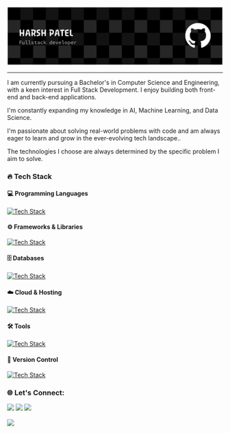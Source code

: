 <a href="https://github.com/Harsh21Patel"><img src="harsh.png" alt="Harsh">
</a>

<hr>
<p>I am currently pursuing a Bachelor's in Computer Science and Engineering, with a keen interest in Full Stack Development. I enjoy building both front-end and back-end applications.</p>
<p>I'm constantly expanding my knowledge in AI, Machine Learning, and Data Science.</p>
<p>I'm passionate about solving real-world problems with code and am always eager to learn and grow in the ever-evolving tech landscape..</p>
<p> The technologies I choose are always determined by the specific problem I aim to solve.</p>

### 🔥 Tech Stack

#### 💻 Programming Languages
[![Tech Stack](https://skillicons.dev/icons?i=java,python,js,c,cpp,php)](https://github.com/Harsh21Patel/)

#### ⚙️ Frameworks & Libraries
[![Tech Stack](https://skillicons.dev/icons?i=nodejs,react,next,express,tailwind,bootstrap)](https://github.com/Harsh21Patel/)

#### 🗄️ Databases
[![Tech Stack](https://skillicons.dev/icons?i=mysql,mongodb)](https://github.com/Harsh21Patel/)

#### ☁️ Cloud & Hosting
[![Tech Stack](https://skillicons.dev/icons?i=googlecloud,netlify,vercel,replit)](https://github.com/Harsh21Patel/)

#### 🛠️ Tools
[![Tech Stack](https://skillicons.dev/icons?i=figma,vscode,postman)](https://github.com/Harsh21Patel/)

#### 📁 Version Control
[![Tech Stack](https://skillicons.dev/icons?i=github,git)](https://github.com/Harsh21Patel/)

### 🌐 Let's Connect:
[![](https://skillicons.dev/icons?i=linkedin)](https://www.linkedin.com/in/harshpatel21/)
[![](https://skillicons.dev/icons?i=gmail)](mailto:codingwithharshpatel@gmail.com)
[![](https://skillicons.dev/icons?i=instagram)](https://www.instagram.com/harshpatel21_/)
<br><br>
<img src="https://komarev.com/ghpvc/?username=Harsh21Patel&color=0096c7&style=for-the-badge&label=VISITOR" width="130" style="margin-left: 0px;">

